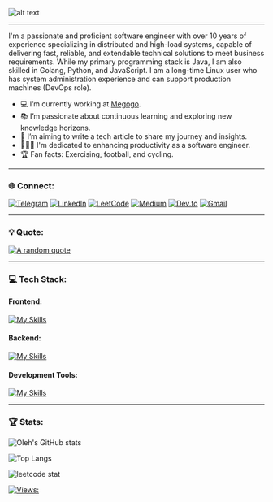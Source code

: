 <!-- [![SWUbanner](https://raw.githubusercontent.com/vshymanskyy/StandWithUkraine/main/banner-personal-page.svg)](https://vshymanskyy.github.io/StandWithUkraine) -->

<div align="left">

![alt text](https://media.licdn.com/dms/image/D4E16AQEGWUuH9OKgGA/profile-displaybackgroundimage-shrink_350_1400/0/1722953884624?e=1728518400&v=beta&t=71SVUnIPJJqkp9CHU9O01pxoC6AXnN0DByr77vFqUvc)

---

I'm a passionate and proficient software engineer with over 10 years of experience specializing in distributed and high-load systems, capable of delivering fast, reliable, and extendable technical solutions to meet business requirements. While my primary programming stack is Java, I am also skilled in Golang, Python, and JavaScript. I am a long-time Linux user who has system administration experience and can support production machines (DevOps role).

- 💻 I’m currently working at [Megogo](https://megogo.net/ua).
- 📚 I’m passionate about continuous learning and exploring new knowledge horizons.
- 📝 I’m aiming to write a tech article to share my journey and insights.
- 👨🏼‍💻 I'm dedicated to enhancing productivity as a software engineer.
- 🏆 Fan facts: Exercising, football, and cycling.

---

### 🌐 Connect:

[![Telegram](https://img.shields.io/badge/Telegram-2CA5E0?style=for-the-badge&logo=telegram&logoColor=white)](https://t.me/Linnyk_Oleh)
[![LinkedIn](https://img.shields.io/badge/LinkedIn-0077B5?style=for-the-badge&logo=linkedin&logoColor=white)](https://www.linkedin.com/in/olehlinnyk)
[![LeetCode](https://img.shields.io/badge/LeetCode-000000?style=for-the-badge&logo=LeetCode&logoColor=#d16c06)](https://leetcode.com/u/linnyk_oleh)
[![Medium](https://img.shields.io/badge/Medium-12100E?style=for-the-badge&logo=medium&logoColor=white)](https://medium.com/@linnyk.oleh)
[![Dev.to](https://img.shields.io/badge/dev.to-0A0A0A?style=for-the-badge&logo=dev.to&logoColor=white)](https://dev.to/linnyk_oleh)
[![Gmail](https://img.shields.io/badge/Gmail-D14836?style=for-the-badge&logo=gmail&logoColor=white)](mailto:linnik.oleg.93@gmail.com)

---

### 💡 Quote:

[![A random quote](https://quotes-github-readme.vercel.app/api?type=horizontal&theme=dark)](https://github.com/piyushsuthar/github-readme-quotes)

---

### 💻 Tech Stack:

#### Frontend:

[![My Skills](https://skillicons.dev/icons?i=html,css,js,react)](https://skillicons.dev)

#### Backend:

[![My Skills](https://skillicons.dev/icons?i=java,spring,go,py)](https://skillicons.dev)

#### Development Tools:

[![My Skills](https://skillicons.dev/icons?i=aws,docker,kafka,mongodb,postgres,mysql,git,github,gitlab)](https://skillicons.dev)

---

### 🏆 Stats:

![Oleh's GitHub stats](https://github-readme-stats.vercel.app/api?username=linnykoleh&show_icons=true&theme=dark)

![Top Langs](https://github-readme-stats.vercel.app/api/top-langs/?username=linnykoleh&hide=TeX&layout=compact&theme=dark&hide_progress=true)

![leetcode stat](https://leetcard.jacoblin.cool/linnyk_oleh?theme=dark&font=ABeeZee)

<!--  [![linnykoleh's github activity graph](https://github-readme-activity-graph.vercel.app/graph?username=linnykoleh)](https://github.com/linnykoleh/github-readme-activity-graph) -->

[![Views:](https://hits.dwyl.com/linnykoleh/linnykoleh.svg)](http://hits.dwyl.com/linnykoleh/linnykoleh) 

</div>
